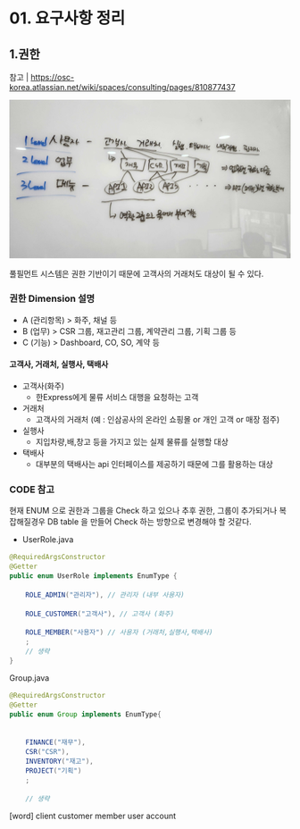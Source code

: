 # 01. 요구사항 정리

## 1.권한
참고 | https://osc-korea.atlassian.net/wiki/spaces/consulting/pages/810877437

![권한.jpg](etc/auth.jpg)

풀필먼트 시스템은 권한 기반이기 때문에 고객사의 거래처도 대상이 될 수 있다.

### 권한 Dimension 설명
- A (관리항목)  > 화주, 채널 등
- B (업무)     > CSR 그룹, 재고관리 그룹, 계약관리 그룹, 기획 그룹 등
- C (기능)     > Dashboard, CO, SO, 계약 등

#### 고객사, 거래처, 실행사, 택배사  
- 고객사(화주)
  - 한Express에게 물류 서비스 대행을 요청하는 고객  
- 거래처
  - 고객사의 거래처 (예 : 인삼공사의 온라인 쇼핑몰 or 개인 고객 or 매장 점주)  
- 실행사
  - 지입차량,배,창고 등을 가지고 있는 실제 물류를 실행할 대상  
- 택배사
  - 대부분의 택배사는 api 인터페이스를 제공하기 때문에 그를 활용하는 대상

### CODE 참고

현재 ENUM 으로 권한과 그룹을 Check 하고 있으나 추후 권한, 그룹이 추가되거나 복잡해질경우 DB table 을 만들어 Check 하는 방향으로 변경해야 할 것같다. 

- UserRole.java
```java
@RequiredArgsConstructor
@Getter
public enum UserRole implements EnumType {

	ROLE_ADMIN("관리자"), // 관리자 (내부 사용자)

	ROLE_CUSTOMER("고객사"), // 고객사 (화주)

	ROLE_MEMBER("사용자") // 사용자 (거래처,실행사,택배사)
	;
	// 생략
}
```
Group.java
```java
@RequiredArgsConstructor
@Getter
public enum Group implements EnumType{


    FINANCE("재무"),
    CSR("CSR"),
    INVENTORY("재고"),
    PROJECT("기획")
    ;

    // 생략
```


[word]
client customer member user account

 
